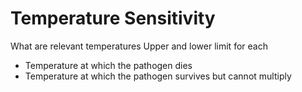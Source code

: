 # Temperature Sensitivity
What are relevant temperatures
Upper and lower limit for each
- Temperature at which the pathogen dies
- Temperature at which the pathogen survives but cannot multiply